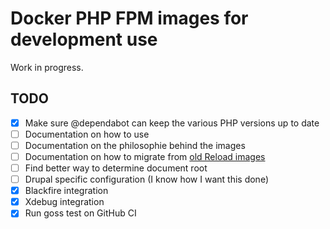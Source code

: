 # Docker PHP FPM images for development use

Work in progress.

## TODO

- [x] Make sure @dependabot can keep the various PHP versions up to date
- [ ] Documentation on how to use
- [ ] Documentation on the philosophie behind the images
- [ ] Documentation on how to migrate from [old Reload images](https://github.com/reload/docker-drupal-php7-fpm)
- [ ] Find better way to determine document root
- [ ] Drupal specific configuration (I know how I want this done)
- [x] Blackfire integration
- [x] Xdebug integration
- [x] Run goss test on GitHub CI
